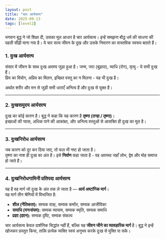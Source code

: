 ```yaml
---
layout: post
title: "चार आर्यसत्य"
date: 2025-09-13
tags: [level2]
---
```


भगवान बुद्ध ने जो शिक्षा दी, उसका मूल आधार है चार आर्यसत्य। इन्हें समझना बौद्ध धर्म की साधना की पहली सीढ़ी माना गया है। ये चार सत्य जीवन के दुख और उसके निवारण का वास्तविक स्वरूप बताते हैं।

### 1. दुःख आर्यसत्य  
संसार में जीवन के साथ दुःख अवश्य जुड़ा हुआ है। जन्म, जरा (बुढ़ापा), व्याधि (रोग), मृत्यु - ये सभी दुःख हैं।  
प्रिय का वियोग, अप्रिय का मिलन, इच्छित वस्तु का न मिलना - यह भी दुःख है।

अर्थात शरीर और मन से जुड़ी सभी धाराएँ अनित्य हैं और दुःख से युक्त हैं।  

---

### 2. दुःखसमुदय आर्यसत्य  
दुःख का कोई कारण है। बुद्ध ने कहा कि यह कारण है **तृष्णा (तन्हा / तृष्णा)**।  
इच्छाओं की प्यास, अधिक पाने की आकांक्षा, और अनित्य वस्तुओं से आसक्ति ही दुःख का मूल है।  

---

### 3. दुःखनिरोध आर्यसत्य  
जब कारण को दूर कर दिया जाए, तो फल भी नष्ट हो जाता है।  
तृष्णा का नाश ही दुःख का अंत है। इसे **निर्वाण** कहा जाता है - वह अवस्था जहाँ लोभ, द्वेष और मोह समाप्त हो जाते हैं।  

---

### 4. दुःखनिरोधगामिनी प्रतिपदा आर्यसत्य  
यह है वह मार्ग जो दुःख के अंत तक ले जाता है — **आर्य अष्टांगिक मार्ग**।  
यह मार्ग तीन श्रेणियों में विभाजित है:  
- **शील (नैतिकता):** सम्यक वाक्, सम्यक कर्मांत, सम्यक आजीविका  
- **समाधि (मनःसंयम):** सम्यक व्यायाम, सम्यक स्मृति, सम्यक समाधि  
- **प्रज्ञा (ज्ञान):** सम्यक दृष्टि, सम्यक संकल्प  

चार आर्यसत्य केवल दार्शनिक सिद्धांत नहीं हैं, बल्कि यह **जीवन जीने का व्यावहारिक मार्ग** है। बुद्ध ने इन्हें खोजकर प्रस्तुत किया, ताकि प्रत्येक व्यक्ति स्वयं अनुभव करके दुःख से मुक्ति पा सके।